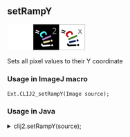## setRampY
<img src="images/mini_empty_logo.png"/><img src="images/mini_clij2_logo.png"/><img src="images/mini_clijx_logo.png"/>

Sets all pixel values to their Y coordinate

### Usage in ImageJ macro
```
Ext.CLIJ2_setRampY(Image source);
```


### Usage in Java
<details>
<summary>
clij2.setRampY(source);
</summary>
```
// init CLIJ and GPU
import net.haesleinhuepf.clij2.CLIJ2;
import net.haesleinhuepf.clij.clearcl.ClearCLBuffer;
CLIJ2 clij2 = CLIJ2.getInstance();

// get input parameters
ClearCLBuffer source = clij2.push(sourceImagePlus);
```

```
// Execute operation on GPU
clij2.setRampY(source);
```

```
//show result

// cleanup memory on GPU
clij2.release(source);
```
</details>


### Usage in Matlab
<details>
<summary>
clij2.setRampY(source);
</summary>
```
% init CLIJ and GPU
clij2 = init_clatlab();

% get input parameters
source = clij2.pushMat(source_matrix);
```

```
% Execute operation on GPU
clij2.setRampY(source);
```

```
% show result

% cleanup memory on GPU
clij2.release(source);
```
</details>


### Usage in Icy
<details>
<summary>
clij2.setRampY(source);
</summary>
```
// init CLIJ and GPU
importClass(net.haesleinhuepf.clicy.CLICY);
importClass(Packages.icy.main.Icy);

clij2 = CLICY.getInstance();

// get input parameters
source_sequence = getSequence();source = clij2.pushSequence(source_sequence);
```

```
// Execute operation on GPU
clij2.setRampY(source);
```

```
// show result

// cleanup memory on GPU
clij2.release(source);
```
</details>


[Back to CLIJ2 reference](https://clij.github.io/clij2-docs/reference)
[Back to CLIJ2 documentation](https://clij.github.io/clij2-docs)

[Imprint](https://clij.github.io/imprint)
